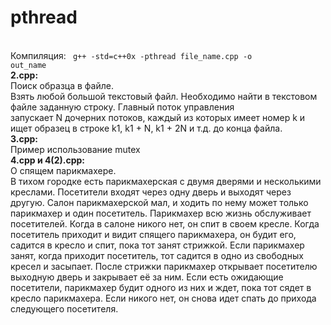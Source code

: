 pthread
=======
<br>Компиляция: <code> g++ -std=c++0x -pthread file_name.cpp -o out_name </code>
<br><b>2.cpp:</b>
<br>Поиск образца в файле.
<br>Взять любой большой текстовый файл. Необходимо найти в текстовом файле заданную
строку. Главный поток управления запускает N дочерних потоков, каждый из которых имеет
номер k и ищет образец в строке k­1, k­1 + N, k­1 + 2N и т.д. до конца файла.
<br><b>3.cpp:</b>
<br> Пример использование mutex
<br><b>4.cpp и 4(2).cpp:</b>
<br>О спящем парикмахере.
<br>В тихом городке есть парикмахерская с двумя дверями и несколькими креслами. Посетители
входят через одну дверь и выходят через другую. Салон парикмахерской мал, и ходить по нему
может только парикмахер и один посетитель. Парикмахер всю жизнь обслуживает посетителей.
Когда в салоне никого нет, он спит в своем кресле. Когда посетитель приходит и видит спящего
парикмахера, он будит его, садится в кресло и спит, пока тот занят стрижкой. Если парикмахер
занят, когда приходит посетитель, тот садится в одно из свободных кресел и засыпает. После
стрижки парикмахер открывает посетителю выходную дверь и закрывает её за ним. Если есть
ожидающие посетители, парикмахер будит одного из них и ждет, пока тот сядет в кресло
парикмахера. Если никого нет, он снова идет спать до прихода следующего посетителя.
